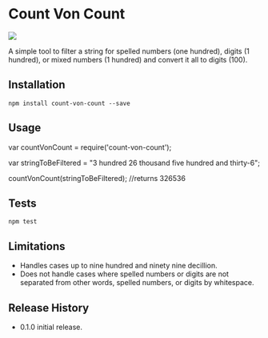 Count Von Count
===============

![](https://upload.wikimedia.org/wikipedia/en/2/29/Count_von_Count_kneeling.png)

A simple tool to filter a string for spelled numbers (one hundred), digits (1 hundred), or mixed numbers (1 hundred) and convert it all to digits (100).

## Installation

  `npm install count-von-count --save`

## Usage

  var countVonCount = require('count-von-count');

  var stringToBeFiltered = "3 hundred 26 thousand five hundred and thirty-6";

  countVonCount(stringToBeFiltered); //returns 326536

## Tests

  `npm test`

## Limitations

  * Handles cases up to nine hundred and ninety nine decillion.
  * Does not handle cases where spelled numbers or digits are not separated from other words, spelled numbers, or digits by whitespace. 

## Release History

  * 0.1.0 initial release. 


